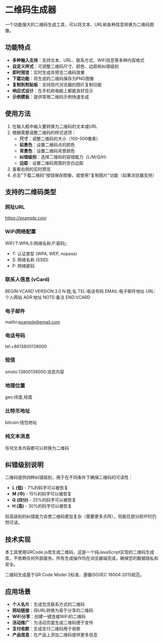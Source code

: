 <script setup>
import QRGenerator from '../.vitepress/theme/components/qr-generator/index.vue'
</script>

# 二维码生成器

一个功能强大的二维码生成工具，可以将文本、URL和各种信息转换为二维码图像。

<QRGenerator></QRGenerator>

## 功能特点

- **多种输入支持**：支持文本、URL、联系方式、WiFi信息等多种内容格式
- **自定义样式**：可调整二维码尺寸、颜色、边距和纠错级别
- **即时预览**：实时生成并预览二维码效果
- **下载功能**：将生成的二维码保存为PNG图像
- **复制到剪贴板**：支持现代浏览器的图片复制功能
- **响应式设计**：在手机和电脑上都能良好显示
- **示例模板**：提供常用二维码示例快速生成

## 使用方法

1. 在输入框中输入要转换为二维码的文本或URL
2. 根据需要调整二维码的样式选项：
   - **尺寸**：调整二维码的大小（100-500像素）
   - **前景色**：设置二维码点的颜色
   - **背景色**：设置二维码背景颜色
   - **纠错级别**：选择二维码的容错能力（L/M/Q/H）
   - **边距**：设置二维码周围的空白边距
3. 查看右侧的实时预览
4. 点击"下载二维码"按钮保存图像，或使用"复制图片"功能（如果浏览器支持）

## 支持的二维码类型

### 网址URL

https://example.com

### WiFi网络配置

WIFI:T:WPA;S:网络名称;P:密码;;

- T: 认证类型 (WPA, WEP, nopass)
- S: 网络名称 (SSID)
- P: 网络密码

### 联系人信息 (vCard)

BEGIN:VCARD
VERSION:3.0
N:姓;名
TEL:电话号码
EMAIL:电子邮件地址
URL:个人网站
ADR:地址
NOTE:备注
END:VCARD

### 电子邮件

mailto:example@email.com

### 电话号码

tel:+8613800138000

### 短信

smsto:13800138000:消息内容

### 地理位置

geo:纬度,经度

### 比特币地址

bitcoin:钱包地址


### 纯文本消息

任何文本内容都可以转换为二维码

## 纠错级别说明

二维码提供四种纠错级别，用于在不同条件下确保二维码的可读性：

- **L (低)** - 7%的码字可以被恢复
- **M (中)** - 15%的码字可以被恢复
- **Q (四分)** - 25%的码字可以被恢复
- **H (高)** - 30%的码字可以被恢复

较高级别的纠错能力会使二维码更加复杂（需要更多点阵），但能在部分损坏时仍然可读。

## 技术实现

本工具使用QRCode.js库生成二维码，这是一个纯JavaScript实现的二维码生成库，不依赖任何外部服务。所有生成操作均在浏览器端完成，确保您的数据隐私和安全。

二维码生成基于QR Code Model 2标准，遵循ISO/IEC 18004:2015规范。

## 应用场景

- **个人名片**：生成包含联系方式的二维码
- **网站链接**：将URL转换为易于分享的二维码
- **WiFi分享**：创建一键连接WiFi的二维码
- **活动推广**：为活动页面生成二维码便于宣传
- **支付收款**：生成支付二维码用于收款
- **产品信息**：在产品上添加二维码提供更多信息